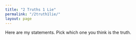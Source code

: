 ```yaml
---
title: "2 Truths 1 Lie"
permalink: "/2truth1lie/"
layout: page
---
```


Here are my statements. Pick which one you think is the truth.

<script type="text/javascript">
  // Define your truths and lies here
  var truths = ["I have been to Mars.", "I can speak five languages.", /* Add more truths here */];
  var lies = ["I am a robot.", "I can fly.", /* Add more lies here */];

  // Function to start the game
  function startGame() {
    var chosenTruths = [];
    var chosenLies = [];
    
    // Select 2 random truths
    while (chosenTruths.length < 2) {
      var randomTruth = truths[Math.floor(Math.random() * truths.length)];
      if (!chosenTruths.includes(randomTruth)) {
        chosenTruths.push(randomTruth);
      }
    }

    // Select 1 random lie
    chosenLies.push(lies[Math.floor(Math.random() * lies.length)]);

    // Combine and shuffle the statements
    var statements = chosenTruths.concat(chosenLies);
    statements.sort(() => Math.random() - 0.5);

    // Display the statements
    var html = statements.map((s, index) => `<button onclick="checkAnswer(${index})">${s}</button>`).join('<br>');
    document.getElementById("statements").innerHTML = html;
  }

  // Function to check the answer
  function checkAnswer(index) {
    if (index < 2) {
      alert("Correct! That's a truth.");
    } else {
      alert("Sorry, that's a lie.");
    }
  }

  // Start the game when the page loads
  window.onload = startGame;
</script>

<div id="statements"></div>
